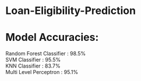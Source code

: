 # Loan-Eligibility-Prediction
# Model Accuracies:
Random Forest Classifier : 98.5% <br/>
SVM Classifier : 95.5% <br/>
KNN Classifier : 83.7% <br/>
Multi Level Perceptron : 95.1% <br/>
